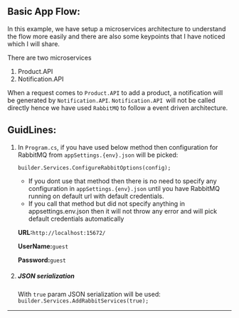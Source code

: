 ﻿
## Basic App Flow:
In this example, we have setup a microservices architecture to understand the flow more easily and there are also some keypoints that I have noticed which I will share.

There are two microservices

1. Product.API
2. Notification.API


When a request comes to `Product.API` to add a product, a notification will be generated by `Notification.API`. `Notification.API `will not be called directly hence we have used `RabbitMQ` to follow a event driven architecture.






## GuidLines:

1. In `Program.cs`, if you have used below method then configuration for RabbitMQ from `appSettings.{env}.json` will be picked: 

    `builder.Services.ConfigureRabbitOptions(config);`

    - If you dont use that method then there is no need to specify any configuration in `appSettings.{env}.json` until you have RabbitMQ running on
    default url with default credentials.
    - If you call that method but did not specify anything in appsettings.env.json then it will not throw any error and will pick default
credentials automatically 

    **URL:**```http://localhost:15672/``` 

    **UserName:**```guest```

    **Password:**```guest```


2. ##### JSON serialization
   With `true` param JSON serialization will be used:
   `builder.Services.AddRabbitServices(true);`

------------
